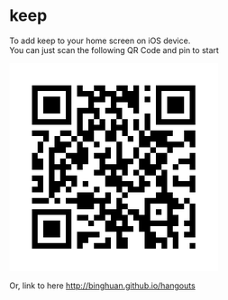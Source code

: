 # keep
<p>To add keep to your home screen on iOS device.
<br>You can just scan the following QR Code and pin to start</p>
<img src="pictures/QRCode.jpg">
<p>Or, link to here <a href="http://binghuan.github.io/hangouts">http://binghuan.github.io/hangouts</a></p>
